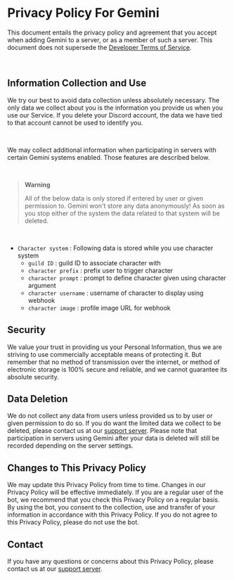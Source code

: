 # Privacy Policy For Gemini

This document entails the privacy policy and agreement that you accept when adding Gemini to a server, or as a member of such a server. This document does not supersede the [Developer Terms of Service](https://discord.com/developers/docs/policies-and-agreements/terms-of-service).

<br>

## Information Collection and Use

We try our best to avoid data collection unless absolutely necessary. The only data we collect about you is the information you provide us when you use our Service. If you delete your Discord account, the data we have tied to that account cannot be used to identify you.

<br>

We may collect additional information when participating in servers with certain Gemini systems enabled. Those features are described below.

<br>

> __Warning__
> 
> All of the below data is only stored if entered by user or given permission to. Gemini won't store any data anonymously! As soon as you stop either of the system the data related to that system will be deleted.


<br>

+ `Character system` : Following data is stored while you use character system
    + `guild ID` : guild ID to associate character with
    + `character prefix` : prefix user to trigger character
    + `character prompt` : prompt to define character given using character argument
    + `character username` : username of character to display using webhook
    + `character image` : profile image URL for webhook


## Security

We value your trust in providing us your Personal Information, thus we are striving to use commercially acceptable means of protecting it. But remember that no method of transmission over the internet, or method of electronic storage is 100% secure and reliable, and we cannot guarantee its absolute security.


## Data Deletion

We do not collect any data from users unless provided us to by user or given permission to do so. If you do want the limited data we collect to be deleted, please contact us at our [support server](https://discord.gg/jAT8k2asTG). Please note that participation in servers using Gemini after your data is deleted will still be recorded depending on the server settings.


## Changes to This Privacy Policy

We may update this Privacy Policy from time to time. Changes in our Privacy Policy will be effective immediately. If you are a regular user of the bot, we recommend that you check this Privacy Policy on a regular basis. By using the bot, you consent to the collection, use and transfer of your information in accordance with this Privacy Policy. If you do not agree to this Privacy Policy, please do not use the bot.

## Contact

If you have any questions or concerns about this Privacy Policy, please contact us at our [support server](https://discord.gg/jAT8k2asTG).
